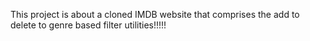 This project is about a cloned IMDB website 
that comprises the add to delete to genre based filter utilities!!!!!